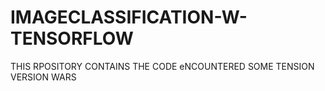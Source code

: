 # IMAGECLASSIFICATION-W-TENSORFLOW
THIS RPOSITORY CONTAINS THE CODE
eNCOUNTERED SOME TENSION VERSION WARS
